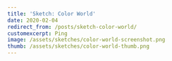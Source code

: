 ```yaml
---
title: 'Sketch: Color World'
date: 2020-02-04
redirect_from: /posts/sketch-color-world/
customexcerpt: Ping
image: /assets/sketches/color-world-screenshot.png
thumb: /assets/sketches/color-world-thumb.png
---
```


<script src="/assets/lib/p5-0.10.2.js"></script>
<script src="/assets/sketches/color-world.js"></script>

<style>

    .top-holder {
        width: 100%;
        margin-top: 100px;
    }

    .top-holder canvas {
        margin-left: auto;
        margin-right: auto;
        display: block;
    }

    .clear {
        clear: both;
    }
</style>


<div id="big-container" class="container"></div>
<div class="clear"></div>
